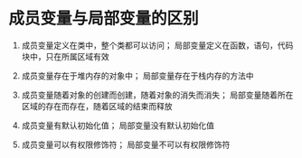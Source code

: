 # 成员变量与局部变量的区别

1. 成员变量定义在类中，整个类都可以访问；
局部变量定义在函数，语句，代码块中，只在所属区域有效

2. 成员变量存在于堆内存的对象中；
局部变量存在于栈内存的方法中

3. 成员变量随着对象的创建而创建，随着对象的消失而消失；
局部变量随着所在区域的存在而存在，随着区域的结束而释放

4. 成员变量有默认初始化值；
局部变量没有默认初始化值

5. 成员变量可以有权限修饰符；
   局部变量不可以有权限修饰符